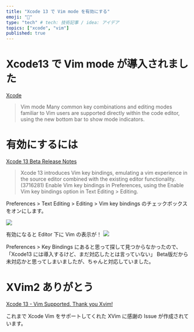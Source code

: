 ```yaml
---
title: "Xcode 13 で Vim mode を有効にする"
emoji: "🔨"
type: "tech" # tech: 技術記事 / idea: アイデア
topics: ["xcode", "vim"]
published: true
---
```


# Xcode13 で Vim mode が導入されました
[Xcode](https://developer.apple.com/xcode/)

> Vim mode
Many common key combinations and editing modes familiar to Vim users are supported directly within the code editor, using the new bottom bar to show mode indicators.

# 有効にするには
[Xcode 13 Beta Release Notes](https://developer.apple.com/documentation/xcode-release-notes/xcode-13-beta-release-notes)

> Xcode 13 introduces Vim key bindings, emulating a vim experience in the source editor combined with the existing editor functionality. (3716281)
Enable Vim key bindings in Preferences, using the Enable Vim key bindings option in Text Editing > Editing.

Preferences > Text Editing > Editing > Vim key bindings のチェックボックスをオンにします。

![](https://storage.googleapis.com/zenn-user-upload/1a8bcc126b02862a42a7024d.png)

有効になると Editor 下に Vim の表示が！
![](https://storage.googleapis.com/zenn-user-upload/83cae8b6710b25d26a72e581.png)

Preferences > Key Bindings にあると思って探して見つからなかったので、
「Xcode13 には導入するけど、まだ対応したとは言っていない」
Beta版だから未対応かと思ってしまいましたが、ちゃんと対応していました。

# XVim2 ありがとう
[Xcode 13 - Vim Supported. Thank you Xvim!](https://github.com/XVimProject/XVim2/issues/380)

これまで Xcode Vim をサポートしてくれた XVim に感謝の Issue が作成されています。

